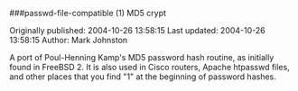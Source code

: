 ###passwd-file-compatible ($1$) MD5 crypt

Originally published: 2004-10-26 13:58:15
Last updated: 2004-10-26 13:58:15
Author: Mark Johnston

A port of Poul-Henning Kamp's MD5 password hash routine, as initially found in FreeBSD 2.  It is also used in Cisco routers, Apache htpasswd files, and other places that you find "$1$" at the beginning of password hashes.